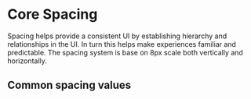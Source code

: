 <script setup>
  import { MSRDocSpacing } from '../../index'
  import { spacing } from '../src/_spacing.js';
  </script>

# Core Spacing

Spacing helps provide a consistent UI by establishing hierarchy and relationships in the UI. In turn this helps make experiences familiar and predictable. The spacing system is base on 8px scale both vertically and horizontally.

## Common spacing values

<MSRDocSpacing :data="spacing"/>
